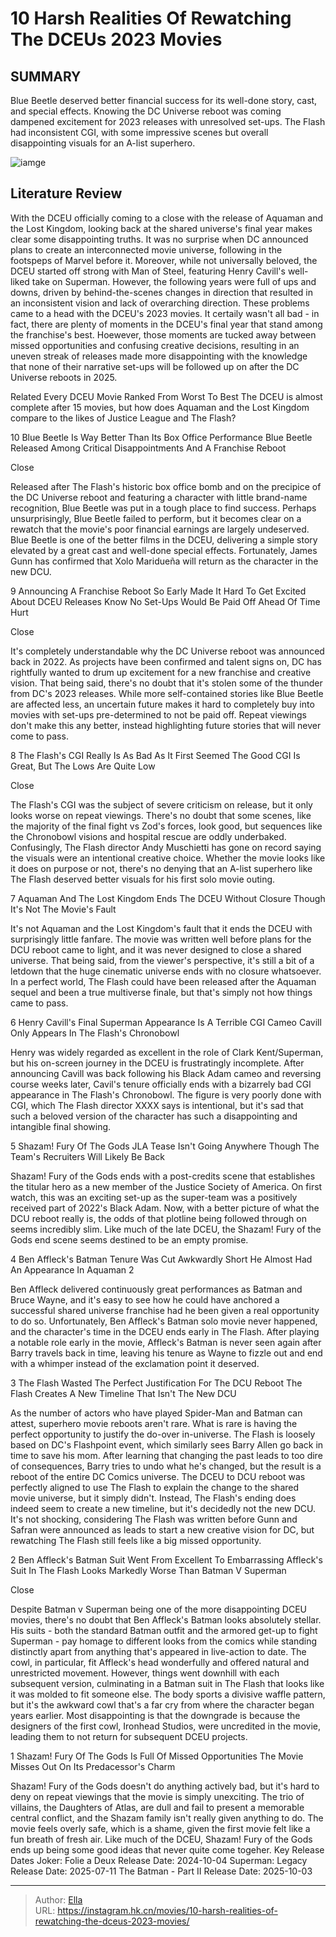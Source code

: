 # 10 Harsh Realities Of Rewatching The DCEUs 2023 Movies


## SUMMARY 


 Blue Beetle deserved better financial success for its well-done story, cast, and special effects. 
 Knowing the DC Universe reboot was coming dampened excitement for 2023 releases with unresolved set-ups. 
 The Flash had inconsistent CGI, with some impressive scenes but overall disappointing visuals for an A-list superhero. 

![iamge](https://static1.srcdn.com/wordpress/wp-content/uploads/2023/12/dceu-2023-movies-harsh-realities.jpg)

## Literature Review



With the DCEU officially coming to a close with the release of Aquaman and the Lost Kingdom, looking back at the shared universe&#39;s final year makes clear some disappointing truths. It was no surprise when DC announced plans to create an interconnected movie universe, following in the footspeps of Marvel before it. Moreover, while not universally beloved, the DCEU started off strong with Man of Steel, featuring Henry Cavill&#39;s well-liked take on Superman. However, the following years were full of ups and downs, driven by behind-the-scenes changes in direction that resulted in an inconsistent vision and lack of overarching direction.
These problems came to a head with the DCEU&#39;s 2023 movies. It certaily wasn&#39;t all bad - in fact, there are plenty of moments in the DCEU&#39;s final year that stand among the franchise&#39;s best. Hoewever, those moments are tucked away between missed opportunities and confusing creative decisions, resulting in an uneven streak of releases made more disappointing with the knowledge that none of their narrative set-ups will be followed up on after the DC Universe reboots in 2025.
            
Related
 Every DCEU Movie Ranked From Worst To Best 
The DCEU is almost complete after 15 movies, but how does Aquaman and the Lost Kingdom compare to the likes of Justice League and The Flash?













 








 10  Blue Beetle Is Way Better Than Its Box Office Performance 
Blue Beetle Released Among Critical Disappointments And A Franchise Reboot


Close







Released after The Flash&#39;s historic box office bomb and on the precipice of the DC Universe reboot and featuring a character with little brand-name recognition, Blue Beetle was put in a tough place to find success. Perhaps unsurprisingly, Blue Beetle failed to perform, but it becomes clear on a rewatch that the movie&#39;s poor financial earnings are largely undeserved. Blue Beetle is one of the better films in the DCEU, delivering a simple story elevated by a great cast and well-done special effects. Fortunately, James Gunn has confirmed that Xolo Maridueña will return as the character in the new DCU.





 9  Announcing A Franchise Reboot So Early Made It Hard To Get Excited About DCEU Releases 
Know No Set-Ups Would Be Paid Off Ahead Of Time Hurt


Close







It&#39;s completely understandable why the DC Universe reboot was announced back in 2022. As projects have been confirmed and talent signs on, DC has rightfully wanted to drum up excitement for a new franchise and creative vision. That being said, there&#39;s no doubt that it&#39;s stolen some of the thunder from DC&#39;s 2023 releases. While more self-contained stories like Blue Beetle are affected less, an uncertain future makes it hard to completely buy into movies with set-ups pre-determined to not be paid off. Repeat viewings don&#39;t make this any better, instead highlighting future stories that will never come to pass.





 8  The Flash&#39;s CGI Really Is As Bad As It First Seemed 
The Good CGI Is Great, But The Lows Are Quite Low


Close







The Flash&#39;s CGI was the subject of severe criticism on release, but it only looks worse on repeat viewings. There&#39;s no doubt that some scenes, like the majority of the final fight vs Zod&#39;s forces, look good, but sequences like the Chronobowl visions and hospital rescue are oddly underbaked. Confusingly, The Flash director Andy Muschietti has gone on record saying the visuals were an intentional creative choice. Whether the movie looks like it does on purpose or not, there&#39;s no denying that an A-list superhero like The Flash deserved better visuals for his first solo movie outing.





 7  Aquaman And The Lost Kingdom Ends The DCEU Without Closure 
Though It&#39;s Not The Movie&#39;s Fault
        

It&#39;s not Aquaman and the Lost Kingdom&#39;s fault that it ends the DCEU with surprisingly little fanfare. The movie was written well before plans for the DCU reboot came to light, and it was never designed to close a shared universe. That being said, from the viewer&#39;s perspective, it&#39;s still a bit of a letdown that the huge cinematic universe ends with no closure whatsoever. In a perfect world, The Flash could have been released after the Aquaman sequel and been a true multiverse finale, but that&#39;s simply not how things came to pass.





 6  Henry Cavill&#39;s Final Superman Appearance Is A Terrible CGI Cameo 
Cavill Only Appears In The Flash&#39;s Chronobowl
        

Henry was widely regarded as excellent in the role of Clark Kent/Superman, but his on-screen journey in the DCEU is frustratingly incomplete. After announcing Cavill was back following his Black Adam cameo and reversing course weeks later, Cavil&#39;s tenure officially ends with a bizarrely bad CGI appearance in The Flash&#39;s Chronobowl. The figure is very poorly done with CGI, which The Flash director XXXX says is intentional, but it&#39;s sad that such a beloved version of the character has such a disappointing and intangible final showing.





 5  Shazam! Fury Of The Gods JLA Tease Isn&#39;t Going Anywhere 
Though The Team&#39;s Recruiters Will Likely Be Back
        

Shazam! Fury of the Gods ends with a post-credits scene that establishes the titular hero as a new member of the Justice Society of America. On first watch, this was an exciting set-up as the super-team was a positively received part of 2022&#39;s Black Adam. Now, with a better picture of what the DCU reboot really is, the odds of that plotline being followed through on seems incredibly slim. Like much of the late DCEU, the Shazam! Fury of the Gods end scene seems destined to be an empty promise.





 4  Ben Affleck&#39;s Batman Tenure Was Cut Awkwardly Short 
He Almost Had An Appearance In Aquaman 2
        

Ben Affleck delivered continuously great performances as Batman and Bruce Wayne, and it&#39;s easy to see how he could have anchored a successful shared universe franchise had he been given a real opportunity to do so. Unfortunately, Ben Affleck&#39;s Batman solo movie never happened, and the character&#39;s time in the DCEU ends early in The Flash. After playing a notable role early in the movie, Affleck&#39;s Batman is never seen again after Barry travels back in time, leaving his tenure as Wayne to fizzle out and end with a whimper instead of the exclamation point it deserved.





 3  The Flash Wasted The Perfect Justification For The DCU Reboot 
The Flash Creates A New Timeline That Isn&#39;t The New DCU
        

As the number of actors who have played Spider-Man and Batman can attest, superhero movie reboots aren&#39;t rare. What is rare is having the perfect opportunity to justify the do-over in-universe. The Flash is loosely based on DC&#39;s Flashpoint event, which similarly sees Barry Allen go back in time to save his mom. After learning that changing the past leads to too dire of consequences, Barry tries to undo what he&#39;s changed, but the result is a reboot of the entire DC Comics universe.
The DCEU to DCU reboot was perfectly aligned to use The Flash to explain the change to the shared movie universe, but it simply didn&#39;t. Instead, The Flash&#39;s ending does indeed seem to create a new timeline, but it&#39;s decidedly not the new DCU. It&#39;s not shocking, considering The Flash was written before Gunn and Safran were announced as leads to start a new creative vision for DC, but rewatching The Flash still feels like a big missed opportunity.





 2  Ben Affleck&#39;s Batman Suit Went From Excellent To Embarrassing 
Affleck&#39;s Suit In The Flash Looks Markedly Worse Than Batman V Superman


Close







Despite Batman v Superman being one of the more disappointing DCEU movies, there&#39;s no doubt that Ben Affleck&#39;s Batman looks absolutely stellar. His suits - both the standard Batman outfit and the armored get-up to fight Superman - pay homage to different looks from the comics while standing distinctly apart from anything that&#39;s appeared in live-action to date. The cowl, in particular, fit Affleck&#39;s head wonderfully and offered natural and unrestricted movement.
However, things went downhill with each subsequent version, culminating in a Batman suit in The Flash that looks like it was molded to fit someone else. The body sports a divisive waffle pattern, but it&#39;s the awkward cowl that&#39;s a far cry from where the character began years earlier. Most disappointing is that the downgrade is because the designers of the first cowl, Ironhead Studios, were uncredited in the movie, leading them to not return for subsequent DCEU projects.





 1  Shazam! Fury Of The Gods Is Full Of Missed Opportunities 
The Movie Misses Out On Its Predacessor&#39;s Charm
        

Shazam! Fury of the Gods doesn&#39;t do anything actively bad, but it&#39;s hard to deny on repeat viewings that the movie is simply unexciting. The trio of villains, the Daughters of Atlas, are dull and fail to present a memorable central conflict, and the Shazam family isn&#39;t really given anything to do. The movie feels overly safe, which is a shame, given the first movie felt like a fun breath of fresh air. Like much of the DCEU, Shazam! Fury of the Gods ends up being some good ideas that never quite come togeher.
   Key Release Dates             Joker: Folie a Deux Release Date: 2024-10-04                  Superman: Legacy Release Date: 2025-07-11                  The Batman - Part II Release Date: 2025-10-03      

---

> Author: [Ella](https://instagram.hk.cn/)  
> URL: https://instagram.hk.cn/movies/10-harsh-realities-of-rewatching-the-dceus-2023-movies/  

